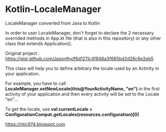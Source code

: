 # Kotlin-LocaleManager
LocaleManager converted from Java to Kotlin

In order to user LocaleManager, don't forget to declare the 2 necessary overrided methods in App.kt file (that is also in this repository) or any other class that extends Application().

Original project :
https://gist.github.com/Jasonlhy/f6d1211c4f848a3f685bd2d28c6e2eb5

This class will help you to define arbitrary the locale used by an Activity in your application.

For example, you have to call **LocaleManager.setNewLocale(this@YourActivityName, "en")** in the first activity of your application and then every activity will be set to the Locale "en"...

To get the locale, use **val currentLocale = ConfigurationCompat.getLocales(resources.configuration)[0]**

https://ntic974.blogspot.com
